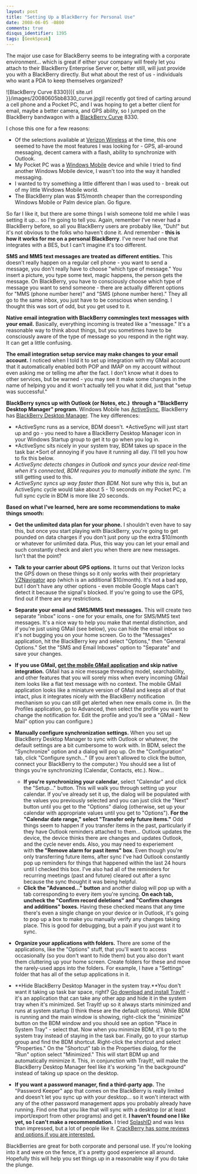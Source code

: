 ```yaml
---
layout: post
title: "Setting Up a BlackBerry for Personal Use"
date: 2008-06-05 -0800
comments: true
disqus_identifier: 1395
tags: [GeekSpeak]
---
```

The major use case for BlackBerry seems to be integrating with a
corporate environment... which is great if either your company will
freely let you attach to their BlackBerry Enterprise Server or, better
still, will just provide you with a BlackBerry directly. But what about
the rest of us - individuals who want a PDA to keep themselves
organized?

![BlackBerry Curve
8330]({{ site.url }}/images/20080605bb8330_curve.jpg)I
recently got tired of carting around a cell phone and a Pocket PC, and I
was hoping to get a better client for email, maybe a better camera, and
GPS ability, so I jumped on the BlackBerry bandwagon with a [BlackBerry
Curve](http://www.blackberrycurve.com) 8330.

I chose this one for a few reasons:

-   Of the selections available at [Verizon
    Wireless](http://www.verizonwireless.com) at the time, this one
    seemed to have the most features I was looking for - GPS, all-around
    messaging, decent camera with a flash, ability to synchronize with
    Outlook.
-   My Pocket PC was a [Windows
    Mobile](http://www.microsoft.com/windowsmobile/default.mspx) device
    and while I tried to find another Windows Mobile device, I wasn't
    too into the way it handled messaging.
-   I wanted to try something a little different than I was used to -
    break out of my little Windows Mobile world.
-   The BlackBerry plan was $15/month cheaper than the corresponding
    Windows Mobile or Palm device plan. Go figure.

So far I like it, but there are some things I wish someone told me while
I was setting it up... so I'm going to tell you. Again, remember I've
never had a BlackBerry before, so all you BlackBerry users are probably
like, "Duh!" but it's not obvious to the folks who haven't done it. And
remember - **this is how it works for me on a personal BlackBerry**.
I've never had one that integrates with a BES, but I can't imagine it's
too different.

**SMS and MMS text messages are treated as different entities.** This
doesn't really happen on a regular cell phone - you want to send a
message, you don't really have to choose "which type of message." You
insert a picture, you type some text, magic happens, the person gets the
message. On BlackBerry, you have to consciously choose which type of
message you want to send someone - there are actually different options
for "MMS (phone number here)" and "SMS (phone number here)." They all go
to the same inbox, you just have to be conscious when sending. I thought
this was sort of odd, but you get used to it.

**Native email integration with BlackBerry commingles text messages with
your email.** Basically, everything incoming is treated like a
"message." It's a reasonable way to think about things, but you
sometimes have to be consciously aware of the type of message so you
respond in the right way. It can get a little confusing.

**The email integration setup service may make changes to your email
account.** I noticed when I told it to set up integration with my GMail
account that it automatically enabled both POP and IMAP on my account
without even asking me or telling me after the fact. I don't know what
it does to other services, but be warned - you may see it make some
changes in the name of helping you and it won't actually tell you what
it did, just that "setup was successful."

**BlackBerry syncs up with Outlook (or Notes, etc.)  through a
"BlackBerry Desktop Manager" program.** Windows Mobile has
[ActiveSync](http://www.microsoft.com/WINDOWSMOBILE/ACTIVESYNC/DEFAULT.MSPX),
BlackBerry has [BlackBerry Desktop
Manager](http://na.blackberry.com/eng/services/desktop/). The key
differences:

-   *ActiveSync runs as a service, BDM doesn't. *ActiveSync will just
    start up and go - you need to have a BlackBerry Desktop Manager icon
    in your Windows Startup group to get it to go when you log in.
-   *ActiveSync sits nicely in your system tray, BDM takes up space in
    the task bar.*Sort of annoying if you have it running all day. I'll
    tell you how to fix this below.
-   *ActiveSync detects changes in Outlook and syncs your device
    real-time when it's connected, BDM requires you to manually initiate
    the sync.* I'm still getting used to this.
-   *ActiveSync syncs up way faster than BDM.* Not sure why this is, but
    an ActiveSync cycle would take about 5 - 10 seconds on my Pocket PC;
    a full sync cycle in BDM is more like 20 seconds.

**Based on what I've learned, here are some recommendations to make
things smooth:**

-   **Get the unlimited data plan for your phone.** I shouldn't even
    have to say this, but once you start playing with BlackBerry, you're
    going to get pounded on data charges if you don't just pony up the
    extra $10/month or whatever for unlimited data. Plus, this way you
    can let your email and such constantly check and alert you when
    there are new messages. Isn't that the point?
-   **Talk to your carrier about GPS options.** It turns out that
    Verizon locks the GPS down on these things so it only works with
    their proprietary
    [VZNavigator](http://www.verizonwireless.com/b2c/splash/turnbyturn.jsp)
    app (which is an additional $10/month). It's not a bad app, but I
    don't have any other options - even mobile Google Maps can't detect
    it because the signal's blocked. If you're going to use the GPS,
    find out if there are any restrictions.
-   **Separate your email and SMS/MMS text messages.** This will create
    two separate "inbox" icons - one for your emails, one for SMS/MMS
    text messages. It's a nice way to help you make that mental
    distinction, and if you're just using GMail (see below), you can
    hide the email inbox so it's not bugging you on your home screen. Go
    to the "Messages" application, hit the BlackBerry key and select
    "Options," then "General Options." Set the "SMS and Email Inboxes"
    option to "Separate" and save your changes.
-   **If you use GMail, [get the mobile GMail
    application](http://www.google.com/m/products) and skip native
    integration.** GMail has a nice message threading model,
    searchability, and other features that you will sorely miss when
    every incoming GMail item looks like a flat text message with no
    context. The mobile GMail application looks like a miniature version
    of GMail and keeps all of that intact, plus it integrates nicely
    with the BlackBerry notification mechanism so you can still get
    alerted when new emails come in. (In the Profiles application, go to
    Advanced, then select the profile you want to change the
    notification for. Edit the profile and you'll see a "GMail - New
    Mail" option you can configure.)
-   **Manually configure synchronization settings.** When you set up
    BlackBerry Desktop Manager to sync with Outlook or whatever, the
    default settings are a bit cumbersome to work with. In BDM, select
    the "Synchronize" option and a dialog will pop up. On the
    "Configuration" tab, click "Configure synch..." (If you aren't
    allowed to click the button, connect your BlackBerry to the
    computer.) You should see a list of things you're synchronizing
    (Calendar, Contacts, etc.). Now...
    -   **If you're synchronizing your calendar**, select "Calendar" and
        click the "Setup..." button. This will walk you through setting
        up your calendar. If you've already set it up, the dialog will
        be populated with the values you previously selected and you can
        just click the "Next" button until you get to the "Options"
        dialog (otherwise, set up your calendar with appropriate values
        until you get to "Options"). **For the "Calendar date range,"
        select "Transfer only future items."** Odd things seem to happen
        if you transfer items in the past, particularly if they have
        Outlook reminders attached to them... Outlook updates the
        device, the device thinks there are changes and updates Outlook,
        and the cycle never ends. Also, you may need to experiement
        with **the "Remove alarm for past items" box**. Even though
        you're only transferring future items, after sync I've had
        Outlook constantly pop up reminders for things that happened
        within the last 24 hours until I checked this box. I've also had
        all of the reminders for recurring meetings (past and
        future) cleared out after a sync because the sync thought it was
        being helpful.
    -   **Click the "Advanced..." button** and another dialog will pop
        up with a tab corresponding to every item you're syncing. **On
        each tab, uncheck the "Confirm record deletions" and "Confirm
        changes and additions" boxes.** Having these checked means that
        any time there's even a single change on your device or in
        Outlook, it's going to pop up a box to make you manually verify
        any changes taking place. This is good for debugging, but a pain
        if you just want it to sync.

-   **Organize your applications with folders.** There are some of the
    applications, like the "Options" stuff, that you'll want to access
    occasionally (so you don't want to hide them) but you also don't
    want them cluttering up your home screen. Create folders for these
    and move the rarely-used apps into the folders. For example, I have
    a "Settings" folder that has all of the setup applications in it.
-   **Hide BlackBerry Desktop Manager in the system tray.**You don't
    want it taking up task bar space, right? [Go download and
    install TrayIt!](http://www.teamcti.com/trayit/trayit.htm) - it's an
    application that can take any other app and hide it in the system
    tray when it's minimized. Set TrayIt! up so it always starts
    minimized and runs at system startup (I think these are the default
    options). While BDM is running and the main window is showing,
    right-click the "minimize" button on the BDM window and you should
    see an option "Place in System Tray" - select that. Now when you
    minimize BDM, it'll go to the system tray instead of staying in the
    task bar. Finally, go to your startup group and find the BDM
    shortcut. Right-click the shortcut and select "Properties." On the
    "Shortcut" tab in the Properties dialog, for the "Run" option select
    "Minimized." This will start BDM up and automatically minimize it.
    This, in conjunction with TrayIt!, will make the BlackBerry Desktop
    Manager feel like it's working "in the background" instead of taking
    up space on the desktop.
-   **If you want a password manager, find a third-party app.** The
    "Password Keeper" app that comes on the BlackBerry is really limited
    and doesn't let you sync up with your desktop... so it won't
    interact with any of the other password management apps you probably
    already have running. Find one that you like that will sync with a
    desktop (or at least import/export from other programs) and get it.
    **I haven't found one I like yet, so I can't make a
    recommendation.** I tried
    [SplashID](http://splashdata.com/splashid/blackberry/index.htm) and
    was less than impressed, but a lot of people like it. [CrackBerry
    has some reviews and options if you are
    interested.](http://crackberry.com/password-manager-solutions-blackberry/)

BlackBerries are great for both corporate and personal use. If you're
looking into it and were on the fence, it's a pretty good experience all
around. Hopefully this will help you set things up in a reasonable way
if you do take the plunge.

